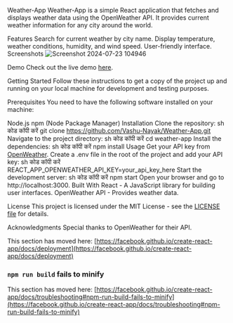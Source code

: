 Weather-App
Weather-App is a simple React application that fetches and displays weather data using the OpenWeather API. It provides current weather information for any city around the world.

Features
Search for current weather by city name.
Display temperature, weather conditions, humidity, and wind speed.
User-friendly interface.
Screenshots
![Screenshot 2024-07-23 104946](https://github.com/user-attachments/assets/9b6aebfc-7390-45c6-96c8-3cedc3762024)

Demo
Check out the live demo [here](https://relaxed-otter-1f4027.netlify.app/).

Getting Started
Follow these instructions to get a copy of the project up and running on your local machine for development and testing purposes.

Prerequisites
You need to have the following software installed on your machine:

Node.js
npm (Node Package Manager)
Installation
Clone the repository:
sh
कोड कॉपी करें
git clone https://github.com/Vashu-Nayak/Weather-App.git
Navigate to the project directory:
sh
कोड कॉपी करें
cd weather-app
Install the dependencies:
sh
कोड कॉपी करें
npm install
Usage
Get your API key from [OpenWeather](https://openweathermap.org/api).
Create a .env file in the root of the project and add your API key:
sh
कोड कॉपी करें
REACT_APP_OPENWEATHER_API_KEY=your_api_key_here
Start the development server:
sh
कोड कॉपी करें
npm start
Open your browser and go to http://localhost:3000.
Built With
React - A JavaScript library for building user interfaces.
OpenWeather API - Provides weather data.

License
This project is licensed under the MIT License - see the [LICENSE file]() for details.

Acknowledgments
Special thanks to OpenWeather for their API.


This section has moved here: [https://facebook.github.io/create-react-app/docs/deployment](https://facebook.github.io/create-react-app/docs/deployment)

### `npm run build` fails to minify

This section has moved here: [https://facebook.github.io/create-react-app/docs/troubleshooting#npm-run-build-fails-to-minify](https://facebook.github.io/create-react-app/docs/troubleshooting#npm-run-build-fails-to-minify)
